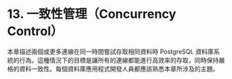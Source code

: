 # 13. 一致性管理（Concurrency Control）

本章描述兩個或更多連線在同一時間嘗試存取相同資料時 PostgreSQL 資料庫系統的行為。這種情況下的目標是讓所有的連線都能進行高效率的存取，同時保持嚴格的資料一致性。每個資料庫應用程式開發人員都應該熟悉本章所涉及的主題。

